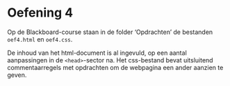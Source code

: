 # Oefening 4

Op de Blackboard-course staan in de folder ‘Opdrachten’ de bestanden `oef4.html` en `oef4.css`.

De inhoud van het html-document is al ingevuld, op een aantal aanpassingen in de `<head>`-sector na. Het css-bestand bevat uitsluitend commentaarregels met opdrachten om de webpagina een ander aanzien te geven.

